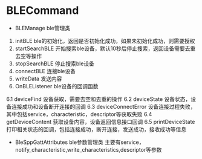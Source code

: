 # BLECommand
 * BLEManage ble管理类
  1. initBLE ble的初始化，返回是否初始化成功，如果未初始化成功，则需要授权
  2. startSearchBLE  开始搜索ble设备，默认10秒后停止搜索，返回设备需要去重去空等操作
  3. stopSearchBLE  停止搜索ble设备
  4. connectBLE  连接ble设备
  5. writeData  发送内容
  6. OnBLEListener  ble设备的回调函数
  
   6.1 deviceFind   设备获取，需要去空和去重的操作
   6.2 deviceState  设备状态，设备连接成功和设备断开连接的回调
   6.3 deviceConnectError  设备连接过程失败，其中包括service，characteristic，descriptor等获取失败
   6.4 getDeviceContent   获取设备内容，设备返回信息接口回调
   6.5 printDeviceState   打印相关状态的回调，包括连接成功，断开连接，发送成功，接收成功等信息
 * BleSppGattAttributes  ble参数管理类
  主要有service，notify_characteristic,write_characteristics,descriptor等参数

